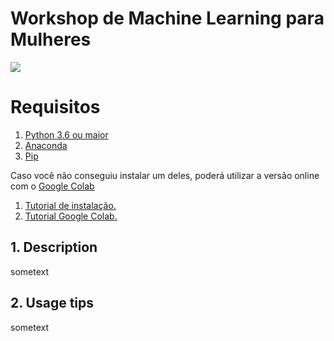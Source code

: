 # Workshop de Machine Learning para Mulheres

<img src="https://images.sympla.com.br/6048f423ef540-xs.png">

# Requisitos

1. [Python 3.6 ou maior](https://www.python.org/downloads/)
2. [Anaconda](https://docs.anaconda.com/anaconda/install/)
3. [Pip](https://pip.pypa.io/en/stable/installing/)

Caso você não conseguiu instalar um deles, poderá utilizar a versão online com o [Google Colab](https://colab.research.google.com/notebooks/intro.ipynb#recent=true)

1. [ Tutorial de instalação. ](#instalacao)
2. [ Tutorial Google Colab. ](#google-colab)

<a name="instalacao"></a>
## 1. Description

sometext

<a name="google-colab"></a>
## 2. Usage tips

sometext

